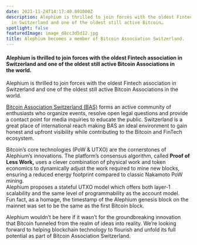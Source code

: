 ```yaml
---
date: 2021-11-24T14:17:40.891000Z
description: Alephium is thrilled to join forces with the oldest Fintech association
  in Switzerland and one of the oldest still active Bitcoin…
spotlight: false
featuredImage: image_d8cc3d5d12.jpg
title: Alephium becomes a member of Bitcoin Association Switzerland.
---
```


#### Alephium is thrilled to join forces with the oldest Fintech association in Switzerland and one of the oldest still active Bitcoin Associations in the world.

Alephium is thrilled to join forces with the oldest Fintech association in Switzerland and one of the oldest still active Bitcoin Associations in the world.

<a href="https://www.bitcoinassociation.ch/" class="markup--anchor markup--p-anchor" data-href="https://www.bitcoinassociation.ch/" rel="noopener" target="_blank">Bitcoin Association Switzerland (BAS)</a> forms an active community of enthusiasts who organize events, resolve open legal questions and provide a contact point for media inquiries to educate the public. Switzerland is a great place of international reach making BAS an ideal environment to gain honest and upfront visibility while contributing to the Bitcoin and FinTech ecosystem.

Bitcoin’s core technologies (PoW & UTXO) are the cornerstones of Alephium’s innovations. The platform’s consensus algorithm, called **Proof of Less Work,** uses a clever combination of physical work and token economics to dynamically adjust the work required to mine new blocks, ensuring a reduced energy footprint compared to classic Nakamoto PoW mining.  
Alephium proposes a stateful UTXO model which offers both layer-1 scalability and the same level of programmability as the account model.   
Fun fact, as a homage, the timestamp of the Alephium genesis block on the mainnet was set to be the same as the first Bitcoin block.

Alephium wouldn’t be here if it wasn’t for the groundbreaking innovation that Bitcoin funneled from the realm of ideas into reality. We’re looking forward to helping blockchain technology to flourish and unfold its full potential as part of Bitcoin Association Switzerland.
